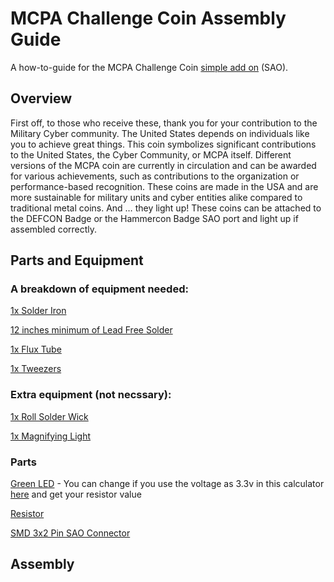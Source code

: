 # MCPA Challenge Coin Assembly Guide

A how-to-guide for the MCPA Challenge Coin [simple add on](https://hackaday.com/2019/03/20/introducing-the-shitty-add-on-v1-69bis-standard/) (SAO). 

## Overview 

First off, to those who receive these, thank you for your contribution to the Military Cyber community. The United States depends on individuals like you to achieve great things. This coin symbolizes significant contributions to the United States, the Cyber Community, or MCPA itself. Different versions of the MCPA coin are currently in circulation and can be awarded for various achievements, such as contributions to the organization or performance-based recognition. These coins are made in the USA and are more sustainable for military units and cyber entities alike compared to traditional metal coins. And … they light up! These coins can be attached to the DEFCON Badge or the Hammercon Badge SAO port and light up if assembled correctly. 

## Parts and Equipment

### A breakdown of equipment needed: 

[1x Solder Iron](https://www.digikey.com/en/products/detail/apex-tool-group/WLIRPK8012A/15713284)

[12 inches minimum of Lead Free Solder](https://www.digikey.com/en/products/detail/chip-quik-inc/SMDSWLF-020-1OZ/2177056)

[1x Flux Tube](https://www.digikey.com/en/products/detail/chip-quik-inc/SMD291NL/1160000)

[1x Tweezers](https://www.digikey.com/en/products/detail/seeed-technology-co-ltd/404070001/5488233)

### Extra equipment (not necssary):

[1x Roll Solder Wick](https://www.digikey.com/en/products/detail/techspray/1811-5F/7914502) 

[1x Magnifying Light](https://www.amazon.com/IVMAIE-Rectangle-Magnifying-Stepless-Magnifier/dp/B0DBQTT3K3/ref=sr_1_1_sspa?crid=1BLCYOFG619UK&dib=eyJ2IjoiMSJ9.jsqAnrPzagr98MOoMF75dV21gGrTVtx5IrvRZlkXHh46LOfjd0dlzm_lpIACp4QXL1kTVuVPZsE9kx1DBlpJzvz8WBzrJPbyRi2r8Mn51wizjpVa-0L6OKJY7TzopU_jxMVLWMsPCb9WY9g6W95kMj4ut9eHXK5O5DP-cBV5D1RjghfcArjbSgqtQBp083LsjVHwrhYK-MXCOxCMarwGEkTbmExWc_z5vYz5JdK-h3AIWPkstzmO8gKbFsGh56Yg8F455sdq84jfP1zRAuE8I81MLdZbkd_oe0CXHc1B8do.zac-GAshaIoUZihpXh67VGy_GrrgT9Ahfj4Z3M1fm7Q&dib_tag=se&keywords=desk+mount+magnifying+glass+with+light&qid=1736018953&sprefix=desk+mount+magnifying+glass+with+ligh%2Caps%2C232&sr=8-1-spons&sp_csd=d2lkZ2V0TmFtZT1zcF9hdGY&psc=1) 

### Parts

[Green LED](https://www.digikey.com/en/products/detail/w%C3%BCrth-elektronik/150120GS75000/4489936) - You can change if you use the voltage as 3.3v in this calculator [here](https://www.digikey.com/en/resources/conversion-calculators/conversion-calculator-led-series-resistor?msockid=334d848d252069f6169b907a24b96820) and get your resistor value

[Resistor](https://www.digikey.com/en/products/detail/stackpole-electronics-inc/CSRT1206FT5R00/16202867)

[SMD 3x2 Pin SAO Connector](https://www.digikey.com/en/products/detail/cnc-tech/3020-06-0300-00-TR/14552462?s=N4IgTCBcDaIMwAYwILQIGxsahqAuATiALoC%2BQA)

## Assembly


